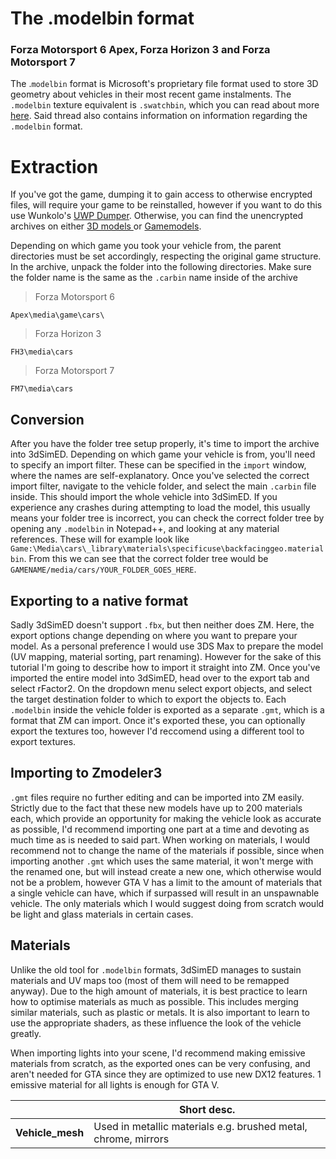 # The .modelbin format 
### Forza Motorsport 6 Apex, Forza Horizon 3 and Forza Motorsport 7

The .`modelbin` format is Microsoft's proprietary file format used to store 3D geometry about vehicles in  their most recent game instalments. The `.modelbin` texture equivalent is `.swatchbin`, which you can read about more [here](https://forum.xentax.com/viewtopic.php?f=16&t=4256). Said thread also contains information on information  regarding the `.modelbin` format.


# Extraction

If you've got the game, dumping it to gain access to otherwise encrypted files, will require your game to be reinstalled, however if you want to do this use Wunkolo's [UWP Dumper](https://github.com/Wunkolo/UWPDumper). Otherwise, you can find the unencrypted archives on either [3D models ](https://www.facebook.com/3Dcarmodels/) or [Gamemodels](http://gamemodels.ru).

Depending on which game you took your vehicle from, the parent directories must be set accordingly, respecting the original game structure. In the archive, unpack the folder into the following directories. Make sure the folder name is the same as the `.carbin` name inside of  the archive
>Forza Motorsport 6

	Apex\media\game\cars\
	
>Forza Horizon 3

	FH3\media\cars
	
>Forza Motorsport 7

	FM7\media\cars
	

## Conversion

After you have the folder tree setup properly, it's time to import the archive into 3dSimED. Depending on which game your vehicle is from, you'll need to specify an import filter. These can be specified in the `import` window, where the names are self-explanatory. Once you've selected the correct import filter, navigate to the vehicle folder, and select the main `.carbin` file inside. This should import the whole vehicle into 3dSimED. If you experience any crashes during attempting to load the model, this usually means your folder tree is incorrect, you can check the correct folder tree by opening any `.modelbin` in Notepad++, and looking at any material references. These will for example look like `Game:\Media\cars\_library\materials\specificuse\backfacinggeo.materialbin`. From this we can see that the correct folder tree would be `GAMENAME/media/cars/YOUR_FOLDER_GOES_HERE`.


## Exporting to a native format

Sadly 3dSimED doesn't support `.fbx`, but then neither does ZM. Here, the export options change depending on where you want to prepare your model. As a personal preference I would use 3DS Max to prepare the model (UV mapping, material sorting, part renaming). However for the sake of this tutorial I'm going to describe how to import it straight into ZM. Once you've imported the entire model into 3dSimED, head over to the export tab and select rFactor2. On the dropdown menu select export objects, and select the target destination folder to which to export the objects to. Each `.modelbin` inside the vehicle folder is exported as a separate `.gmt`, which is a format that ZM can import. Once it's exported these, you can optionally export the textures too, however I'd reccomend using a different tool to export textures.

## Importing to Zmodeler3

`.gmt`  files require no further editing and can be imported into ZM easily. Strictly due to the fact that these new models have up to 200 materials each, which provide an opportunity for making the vehicle look as accurate as possible, I'd recommend importing one part at a time and devoting as much time as is needed to said part. When working on materials, I would recommend not to change the name of the materials if possible, since when importing another `.gmt` which uses the same material, it won't merge with the renamed one, but will instead create a new one, which otherwise would not be a problem, however GTA V has a limit to the amount of materials that  a single vehicle can have, which if surpassed will result in an unspawnable vehicle. The only materials which I would suggest doing from scratch would be light and glass materials in  certain cases.

## Materials

Unlike the old tool for `.modelbin` formats, 3dSimED manages to sustain materials and UV maps too (most of them will need to be remapped anyway). Due to the high amount of materials, it is best practice to learn how to optimise materials as much as possible. This includes merging similar materials, such as plastic or metals. It is also important to learn to use the appropriate shaders, as these influence the look of the vehicle greatly. 

When importing lights into your scene, I'd recommend making emissive materials from scratch, as the exported ones can be very confusing, and aren't needed for GTA since they are optimized to use new DX12 features. 1 emissive material for all lights is enough for GTA V.


|                |Short desc.                          |                        
|----------------|-------------------------------|
|**Vehicle_mesh**|Used in metallic materials e.g. brushed metal, chrome, mirrors|
